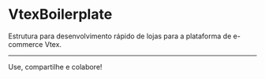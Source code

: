 VtexBoilerplate
===============

Estrutura para desenvolvimento rápido de lojas para a  plataforma de e-commerce Vtex.

***

Use, compartilhe e colabore!